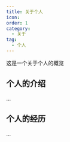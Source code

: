 ```yaml
---
title: 关于个人
icon:
order: 1
category:
  - 关于
tag:
  - 个人
---
```


这是一个关于个人的概览

<!-- more -->

## 个人的介绍

...

## 个人的经历

...
